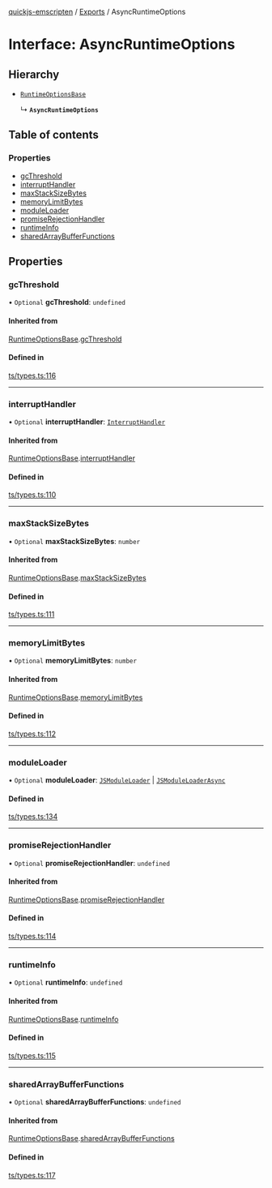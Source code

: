 [quickjs-emscripten](../README.md) / [Exports](../modules.md) / AsyncRuntimeOptions

# Interface: AsyncRuntimeOptions

## Hierarchy

- [`RuntimeOptionsBase`](RuntimeOptionsBase.md)

  ↳ **`AsyncRuntimeOptions`**

## Table of contents

### Properties

- [gcThreshold](AsyncRuntimeOptions.md#gcthreshold)
- [interruptHandler](AsyncRuntimeOptions.md#interrupthandler)
- [maxStackSizeBytes](AsyncRuntimeOptions.md#maxstacksizebytes)
- [memoryLimitBytes](AsyncRuntimeOptions.md#memorylimitbytes)
- [moduleLoader](AsyncRuntimeOptions.md#moduleloader)
- [promiseRejectionHandler](AsyncRuntimeOptions.md#promiserejectionhandler)
- [runtimeInfo](AsyncRuntimeOptions.md#runtimeinfo)
- [sharedArrayBufferFunctions](AsyncRuntimeOptions.md#sharedarraybufferfunctions)

## Properties

### gcThreshold

• `Optional` **gcThreshold**: `undefined`

#### Inherited from

[RuntimeOptionsBase](RuntimeOptionsBase.md).[gcThreshold](RuntimeOptionsBase.md#gcthreshold)

#### Defined in

[ts/types.ts:116](https://github.com/justjake/quickjs-emscripten/blob/main/ts/types.ts#L116)

___

### interruptHandler

• `Optional` **interruptHandler**: [`InterruptHandler`](../modules.md#interrupthandler)

#### Inherited from

[RuntimeOptionsBase](RuntimeOptionsBase.md).[interruptHandler](RuntimeOptionsBase.md#interrupthandler)

#### Defined in

[ts/types.ts:110](https://github.com/justjake/quickjs-emscripten/blob/main/ts/types.ts#L110)

___

### maxStackSizeBytes

• `Optional` **maxStackSizeBytes**: `number`

#### Inherited from

[RuntimeOptionsBase](RuntimeOptionsBase.md).[maxStackSizeBytes](RuntimeOptionsBase.md#maxstacksizebytes)

#### Defined in

[ts/types.ts:111](https://github.com/justjake/quickjs-emscripten/blob/main/ts/types.ts#L111)

___

### memoryLimitBytes

• `Optional` **memoryLimitBytes**: `number`

#### Inherited from

[RuntimeOptionsBase](RuntimeOptionsBase.md).[memoryLimitBytes](RuntimeOptionsBase.md#memorylimitbytes)

#### Defined in

[ts/types.ts:112](https://github.com/justjake/quickjs-emscripten/blob/main/ts/types.ts#L112)

___

### moduleLoader

• `Optional` **moduleLoader**: [`JSModuleLoader`](JSModuleLoader.md) \| [`JSModuleLoaderAsync`](JSModuleLoaderAsync.md)

#### Defined in

[ts/types.ts:134](https://github.com/justjake/quickjs-emscripten/blob/main/ts/types.ts#L134)

___

### promiseRejectionHandler

• `Optional` **promiseRejectionHandler**: `undefined`

#### Inherited from

[RuntimeOptionsBase](RuntimeOptionsBase.md).[promiseRejectionHandler](RuntimeOptionsBase.md#promiserejectionhandler)

#### Defined in

[ts/types.ts:114](https://github.com/justjake/quickjs-emscripten/blob/main/ts/types.ts#L114)

___

### runtimeInfo

• `Optional` **runtimeInfo**: `undefined`

#### Inherited from

[RuntimeOptionsBase](RuntimeOptionsBase.md).[runtimeInfo](RuntimeOptionsBase.md#runtimeinfo)

#### Defined in

[ts/types.ts:115](https://github.com/justjake/quickjs-emscripten/blob/main/ts/types.ts#L115)

___

### sharedArrayBufferFunctions

• `Optional` **sharedArrayBufferFunctions**: `undefined`

#### Inherited from

[RuntimeOptionsBase](RuntimeOptionsBase.md).[sharedArrayBufferFunctions](RuntimeOptionsBase.md#sharedarraybufferfunctions)

#### Defined in

[ts/types.ts:117](https://github.com/justjake/quickjs-emscripten/blob/main/ts/types.ts#L117)
